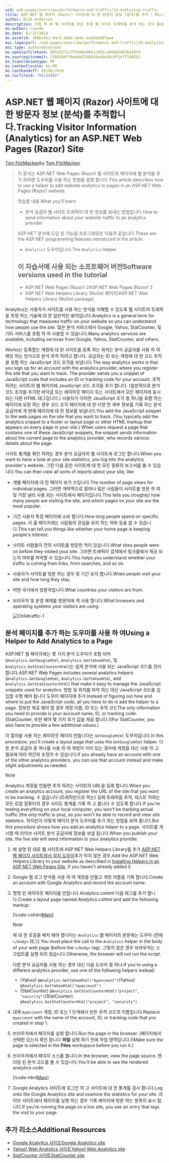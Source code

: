 ```yaml
---
uid: web-pages/overview/performance-and-traffic/14-analyzing-traffic
title: ASP.NET 웹 페이지 (Razor) 사이트에 대 한 방문자 정보 (분석)를 추적 | Microsoft Docs
author: Rick-Anderson
description: 이동 하 여 웹 사이트를 받은 후에 웹 사이트 트래픽을 분석 하는 것이 좋습니다.
ms.author: riande
ms.date: 02/17/2014
ms.assetid: 360bc6e1-84c5-4b8e-a84c-ea48ab807aa4
msc.legacyurl: /web-pages/overview/performance-and-traffic/14-analyzing-traffic
msc.type: authoredcontent
ms.openlocfilehash: 095a5572c755446e0661c052ca9de82d636429fd
ms.sourcegitcommit: 51b01b6ff8edde57d8243e4da28c9f1e7f1962b2
ms.translationtype: MT
ms.contentlocale: ko-KR
ms.lasthandoff: 05/06/2019
ms.locfileid: "65134592"
---
```

# <a name="tracking-visitor-information-analytics-for-an-aspnet-web-pages-razor-site"></a><span data-ttu-id="ef3ef-103">ASP.NET 웹 페이지 (Razor) 사이트에 대 한 방문자 정보 (분석)를 추적합니다.</span><span class="sxs-lookup"><span data-stu-id="ef3ef-103">Tracking Visitor Information (Analytics) for an ASP.NET Web Pages (Razor) Site</span></span>

<span data-ttu-id="ef3ef-104">[Tom FitzMacken](https://github.com/tfitzmac)</span><span class="sxs-lookup"><span data-stu-id="ef3ef-104">by [Tom FitzMacken](https://github.com/tfitzmac)</span></span>

> <span data-ttu-id="ef3ef-105">이 문서는 ASP.NET Web Pages (Razor) 웹 사이트의 페이지에 웹 분석을 추가 하려면 도우미를 사용 하는 방법을 설명 합니다.</span><span class="sxs-lookup"><span data-stu-id="ef3ef-105">This article describes how to use a helper to add website analytics to pages in an ASP.NET Web Pages (Razor) website.</span></span>
> 
> <span data-ttu-id="ef3ef-106">학습할 내용:</span><span class="sxs-lookup"><span data-stu-id="ef3ef-106">What you'll learn:</span></span>
> 
> - <span data-ttu-id="ef3ef-107">분석 공급자 웹 사이트 트래픽이 대 한 정보를 보내는 방법입니다.</span><span class="sxs-lookup"><span data-stu-id="ef3ef-107">How to send information about your website traffic to an analytics provider.</span></span>
> 
> <span data-ttu-id="ef3ef-108">ASP.NET 문서에 도입 된 기능을 프로그래밍은 다음과 같습니다.</span><span class="sxs-lookup"><span data-stu-id="ef3ef-108">These are the ASP.NET programming features introduced in the article:</span></span>
> 
> - <span data-ttu-id="ef3ef-109">`Analytics` 도우미입니다.</span><span class="sxs-lookup"><span data-stu-id="ef3ef-109">The `Analytics` helper.</span></span>
>   
> 
> ## <a name="software-versions-used-in-the-tutorial"></a><span data-ttu-id="ef3ef-110">이 자습서에 사용 되는 소프트웨어 버전</span><span class="sxs-lookup"><span data-stu-id="ef3ef-110">Software versions used in the tutorial</span></span>
> 
> 
> - <span data-ttu-id="ef3ef-111">ASP.NET Web Pages (Razor) 2</span><span class="sxs-lookup"><span data-stu-id="ef3ef-111">ASP.NET Web Pages (Razor) 2</span></span>
> - <span data-ttu-id="ef3ef-112">ASP.NET Web Helpers Library (NuGet 패키지)</span><span class="sxs-lookup"><span data-stu-id="ef3ef-112">ASP.NET Web Helpers Library (NuGet package)</span></span>

<span data-ttu-id="ef3ef-113">Analytics는 사용자가 사이트를 사용 하는 방식을 이해할 수 있도록 웹 사이트의 트래픽을 측정 하는 기술에 대 한 일반적인 용어입니다.</span><span class="sxs-lookup"><span data-stu-id="ef3ef-113">Analytics is a general term for technology that measures traffic on your website so you can understand how people use the site.</span></span> <span data-ttu-id="ef3ef-114">많은 분석 서비스에서 Google, Yahoo, StatCounter, 및 기타 서비스를 포함 하 여 사용할 수 있습니다.</span><span class="sxs-lookup"><span data-stu-id="ef3ef-114">Many analytics services are available, including services from Google, Yahoo, StatCounter, and others.</span></span>

<span data-ttu-id="ef3ef-115">Works는 등록할는 계정에 대 한 사이트를 등록 하는 위치는 분석 공급자를 사용 하 여 해당 하는 방식으로 분석 추적 하려고 합니다. 공급자는 ID 또는 계정에 대 한 코드 추적을 포함 하는 JavaScript 코드 조각을 보냅니다.</span><span class="sxs-lookup"><span data-stu-id="ef3ef-115">The way analytics works is that you sign up for an account with the analytics provider, where you register the site that you want to track. The provider sends you a snippet of JavaScript code that includes an ID or tracking code for your account.</span></span> <span data-ttu-id="ef3ef-116">추적 하려는 사이트의 웹 페이지에 JavaScript 코드 조각을 추가 합니다. (일반적으로 분석 코드 조각을 추가한 바닥글 또는 레이아웃 페이지 또는 사이트에서 모든 페이지에 표시 되는 다른 HTML 태그입니다.) 사용자가 이러한 JavaScript 조각 중 하나를 포함 하는 페이지에 요청 하는 경우 코드 조각 페이지에 대 한 다양 한 세부 정보를 기록 하는 분석 공급자에 게 현재 페이지에 대 한 정보를 보냅니다.</span><span class="sxs-lookup"><span data-stu-id="ef3ef-116">You add the JavaScript snippet to the web pages on the site that you want to track. (You typically add the analytics snippet to a footer or layout page or other HTML markup that appears on every page in your site.) When users request a page that contains one of these JavaScript snippets, the snippet sends information about the current page to the analytics provider, who records various details about the page.</span></span>

<span data-ttu-id="ef3ef-117">사이트 통계를 확인 하려는 경우 분석 공급자의 웹 사이트에 로그인 합니다.</span><span class="sxs-lookup"><span data-stu-id="ef3ef-117">When you want to have a look at your site statistics, you log into the analytics provider's website.</span></span> <span data-ttu-id="ef3ef-118">그런 다음 같은 사이트에 대 한 모든 종류의 보고서를 볼 수 있습니다.</span><span class="sxs-lookup"><span data-stu-id="ef3ef-118">You can then view all sorts of reports about your site, like:</span></span>

- <span data-ttu-id="ef3ef-119">개별 페이지에 대 한 페이지 보기 수입니다.</span><span class="sxs-lookup"><span data-stu-id="ef3ef-119">The number of page views for individual pages.</span></span> <span data-ttu-id="ef3ef-120">그러면 개략적으로 얼마나 많은 사람들이 사이트를 방문 하 여 및 가장 널리 사용 되는 사이트에서 페이지입니다.</span><span class="sxs-lookup"><span data-stu-id="ef3ef-120">This tells you (roughly) how many people are visiting the site, and which pages on your site are the most popular.</span></span>
- <span data-ttu-id="ef3ef-121">기간 사용자 특정 페이지에 소비 합니다.</span><span class="sxs-lookup"><span data-stu-id="ef3ef-121">How long people spend on specific pages.</span></span> <span data-ttu-id="ef3ef-122">이 홈 페이지에는 사람들의 관심을 유지 하는 여부 등을 알 수 있습니다.</span><span class="sxs-lookup"><span data-stu-id="ef3ef-122">This can tell you things like whether your home page is keeping people's interest.</span></span>
- <span data-ttu-id="ef3ef-123">사이트 사람들이 전의 사이트를 방문한 적이 있습니다.</span><span class="sxs-lookup"><span data-stu-id="ef3ef-123">What sites people were on before they visited your site.</span></span> <span data-ttu-id="ef3ef-124">그러면 트래픽이 검색에서 링크를에서 제공 되는지 여부를 파악할 수 있습니다.</span><span class="sxs-lookup"><span data-stu-id="ef3ef-124">This helps you understand whether your traffic is coming from links, from searches, and so on.</span></span>
- <span data-ttu-id="ef3ef-125">사용자가 사이트를 방문 하는 경우 및 기간 유지 합니다.</span><span class="sxs-lookup"><span data-stu-id="ef3ef-125">When people visit your site and how long they stay.</span></span>
- <span data-ttu-id="ef3ef-126">어떤 국가에서 방문자입니다.</span><span class="sxs-lookup"><span data-stu-id="ef3ef-126">What countries your visitors are from.</span></span>
- <span data-ttu-id="ef3ef-127">브라우저 및 운영 체제를 방문자에 게 사용 합니다.</span><span class="sxs-lookup"><span data-stu-id="ef3ef-127">What browsers and operating systems your visitors are using.</span></span>

    ![Ch14traffic-1](14-analyzing-traffic/_static/image1.jpg)

## <a name="using-a-helper-to-add-analytics-to-a-page"></a><span data-ttu-id="ef3ef-129">분석 페이지를 추가 하는 도우미를 사용 하 여</span><span class="sxs-lookup"><span data-stu-id="ef3ef-129">Using a Helper to Add Analytics to a Page</span></span>

<span data-ttu-id="ef3ef-130">ASP.NET 웹 페이지에는 몇 가지 분석 도우미가 포함 되어 (`Analytics.GetGoogleHtml`, `Analytics.GetYahooHtml`, 및 `Analytics.GetStatCounterHtml`)는 쉽게 분석에 사용 되는 JavaScript 코드를 관리 합니다.</span><span class="sxs-lookup"><span data-stu-id="ef3ef-130">ASP.NET Web Pages includes several analytics helpers (`Analytics.GetGoogleHtml`, `Analytics.GetYahooHtml`, and `Analytics.GetStatCounterHtml`) that make it easy to manage the JavaScript snippets used for analytics.</span></span> <span data-ttu-id="ef3ef-131">방법 및 위치를 파악 하는 대신 JavaScript 코드를 삽입할 수행 해야 됩니다 도우미 페이지에 추가.</span><span class="sxs-lookup"><span data-stu-id="ef3ef-131">Instead of figuring out how and where to put the JavaScript code, all you have to do is add the helper to a page.</span></span> <span data-ttu-id="ef3ef-132">정보만 제공 해야 할 경우 계정 이름, ID 또는 추적 코드</span><span class="sxs-lookup"><span data-stu-id="ef3ef-132">The only information you need to provide is your account name, ID, or tracking code.</span></span> <span data-ttu-id="ef3ef-133">(StatCounter, 또한 해야 몇 가지 추가 값을 제공 합니다.)</span><span class="sxs-lookup"><span data-stu-id="ef3ef-133">(For StatCounter, you also have to provide a few additional values.)</span></span>

<span data-ttu-id="ef3ef-134">이 절차를 사용 하는 레이아웃 페이지 만듭니다는 `GetGoogleHtml` 도우미입니다.</span><span class="sxs-lookup"><span data-stu-id="ef3ef-134">In this procedure, you'll create a layout page that uses the `GetGoogleHtml` helper.</span></span> <span data-ttu-id="ef3ef-135">다른 분석 공급자 중 하나를 사용 하 여 계정이 이미 있는 경우에 계정을 대신 사용 하 고 필요에 따라 약간의 조정이 수 있습니다.</span><span class="sxs-lookup"><span data-stu-id="ef3ef-135">If you already have an account with one of the other analytics providers, you can use that account instead and make slight adjustments as needed.</span></span>

> [!NOTE]
> <span data-ttu-id="ef3ef-136">Analytics 계정을 만들면 추적 하려는 사이트의 URL을 등록 합니다.</span><span class="sxs-lookup"><span data-stu-id="ef3ef-136">When you create an analytics account, you register the URL of the site that you want to be tracking.</span></span> <span data-ttu-id="ef3ef-137">수 없습니다 (트래픽만으로 하는) 실제 트래픽을 추적, 테스트 하려는 모든 로컬 컴퓨터의 경우 사이트 통계를 기록 하 고 봅니다 수 있도록 합니다.</span><span class="sxs-lookup"><span data-stu-id="ef3ef-137">If you're testing everything on your local computer, you won't be tracking actual traffic (the only traffic is you), so you won't be able to record and view site statistics.</span></span> <span data-ttu-id="ef3ef-138">하지만이 이렇게 페이지 분석 도우미를 추가 하는 방법을 보여 줍니다.</span><span class="sxs-lookup"><span data-stu-id="ef3ef-138">But this procedure shows how you add an analytics helper to a page.</span></span> <span data-ttu-id="ef3ef-139">사이트를 게시할 때 라이브 사이트 분석 공급자에 정보를 보낼 됩니다.</span><span class="sxs-lookup"><span data-stu-id="ef3ef-139">When you publish your site, the live site will send information to your analytics provider.</span></span>

1. <span data-ttu-id="ef3ef-140">에 설명 된 대로 웹 사이트에 ASP.NET Web Helpers Library를 추가 [ASP.NET 웹 페이지 사이트에서 설치 도우미](https://go.microsoft.com/fwlink/?LinkId=252372)추가 하지 않은 경우.</span><span class="sxs-lookup"><span data-stu-id="ef3ef-140">Add the ASP.NET Web Helpers Library to your website as described in [Installing Helpers in an ASP.NET Web Pages Site](https://go.microsoft.com/fwlink/?LinkId=252372), if you haven't already added it.</span></span>
2. <span data-ttu-id="ef3ef-141">Google 웹 로그 분석을 사용 하 여 계정을 만들고 계정 이름을 기록 합니다.</span><span class="sxs-lookup"><span data-stu-id="ef3ef-141">Create an account with Google Analytics and record the account name.</span></span>
3. <span data-ttu-id="ef3ef-142">명명 된 레이아웃 페이지를 만듭니다 *Analytics.cshtml* 다음 태그를 추가 합니다.</span><span class="sxs-lookup"><span data-stu-id="ef3ef-142">Create a layout page named *Analytics.cshtml* and add the following markup:</span></span>

    [!code-cshtml[Main](14-analyzing-traffic/samples/sample1.cshtml)]

    > [!NOTE]
    > <span data-ttu-id="ef3ef-143">에 대 한 호출을 배치 해야 합니다는 `Analytics` 웹 페이지의 본문에는 도우미 (전에 `</body>` 태그).</span><span class="sxs-lookup"><span data-stu-id="ef3ef-143">You must place the call to the `Analytics` helper in the body of your web page (before the `</body>` tag).</span></span> <span data-ttu-id="ef3ef-144">그렇지 않은 경우 브라우저는 스크립트를 실행 되지 않습니다.</span><span class="sxs-lookup"><span data-stu-id="ef3ef-144">Otherwise, the browser will not run the script.</span></span>

    <span data-ttu-id="ef3ef-145">다른 분석 공급자를 사용 하는 경우 대신 다음 도우미 중 하나:</span><span class="sxs-lookup"><span data-stu-id="ef3ef-145">If you're using a different analytics provider, use one of the following helpers instead:</span></span>

    - <span data-ttu-id="ef3ef-146">(Yahoo) `@Analytics.GetYahooHtml("myaccount")`</span><span class="sxs-lookup"><span data-stu-id="ef3ef-146">(Yahoo) `@Analytics.GetYahooHtml("myaccount")`</span></span>
    - <span data-ttu-id="ef3ef-147">(StatCounter) `@Analytics.GetStatCounterHtml("project", "security")`</span><span class="sxs-lookup"><span data-stu-id="ef3ef-147">(StatCounter) `@Analytics.GetStatCounterHtml("project", "security")`</span></span>
4. <span data-ttu-id="ef3ef-148">대체 `myaccount` 계정, ID 또는 1 단계에서 만든 추적 코드의 이름입니다.</span><span class="sxs-lookup"><span data-stu-id="ef3ef-148">Replace `myaccount` with the name of the account, ID, or tracking code that you created in step 1.</span></span>
5. <span data-ttu-id="ef3ef-149">브라우저에서 페이지를 실행 합니다.</span><span class="sxs-lookup"><span data-stu-id="ef3ef-149">Run the page in the browser.</span></span> <span data-ttu-id="ef3ef-150">(페이지에서 선택한 있는지 확인 합니다 **파일** 실행 하기 전에 작업 영역입니다.)</span><span class="sxs-lookup"><span data-stu-id="ef3ef-150">(Make sure the page is selected in the **Files** workspace before you run it.)</span></span>
6. <span data-ttu-id="ef3ef-151">브라우저에서 페이지 소스를 봅니다.</span><span class="sxs-lookup"><span data-stu-id="ef3ef-151">In the browser, view the page source.</span></span> <span data-ttu-id="ef3ef-152">렌더링 된 분석 코드를 볼 수 있습니다.</span><span class="sxs-lookup"><span data-stu-id="ef3ef-152">You'll be able to see the rendered analytics code:</span></span>

    [!code-html[Main](14-analyzing-traffic/samples/sample2.html)]
7. <span data-ttu-id="ef3ef-153">Google Analytics 사이트에 로그인 하 고 사이트에 대 한 통계를 검사 합니다.</span><span class="sxs-lookup"><span data-stu-id="ef3ef-153">Log onto the Google Analytics site and examine the statistics for your site.</span></span> <span data-ttu-id="ef3ef-154">라이브 사이트에서 페이지를 실행 하는 경우 기록 페이지에 방문 하는 항목이 표시 됩니다.</span><span class="sxs-lookup"><span data-stu-id="ef3ef-154">If you're running the page on a live site, you see an entry that logs the visit to your page.</span></span>

<a id="Additional_Resources"></a>
## <a name="additional-resources"></a><span data-ttu-id="ef3ef-155">추가 리소스</span><span class="sxs-lookup"><span data-stu-id="ef3ef-155">Additional Resources</span></span>

- [<span data-ttu-id="ef3ef-156">Google Analytics 사이트</span><span class="sxs-lookup"><span data-stu-id="ef3ef-156">Google Analytics site</span></span>](https://www.google.com/analytics/)
- [<span data-ttu-id="ef3ef-157">Yahoo! Web Analytics 사이트</span><span class="sxs-lookup"><span data-stu-id="ef3ef-157">Yahoo! Web Analytics site</span></span>](http://help.yahoo.com/l/us/yahoo/ywa/)
- [<span data-ttu-id="ef3ef-158">StatCounter 사이트</span><span class="sxs-lookup"><span data-stu-id="ef3ef-158">StatCounter site</span></span>](http://statcounter.com/)
